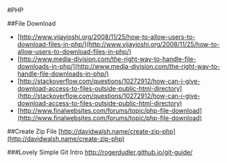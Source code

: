 #PHP

##File Download
* [http://www.vijayjoshi.org/2008/11/25/how-to-allow-users-to-download-files-in-php/](http://www.vijayjoshi.org/2008/11/25/how-to-allow-users-to-download-files-in-php/)
* [http://www.media-division.com/the-right-way-to-handle-file-downloads-in-php/](http://www.media-division.com/the-right-way-to-handle-file-downloads-in-php/)
* [http://stackoverflow.com/questions/10272912/how-can-i-give-download-access-to-files-outside-public-html-directory](http://stackoverflow.com/questions/10272912/how-can-i-give-download-access-to-files-outside-public-html-directory)
* [http://www.finalwebsites.com/forums/topic/php-file-download](http://www.finalwebsites.com/forums/topic/php-file-download)

##Create Zip File
[http://davidwalsh.name/create-zip-php](http://davidwalsh.name/create-zip-php)

###Lovely Simple Git Intro http://rogerdudler.github.io/git-guide/
